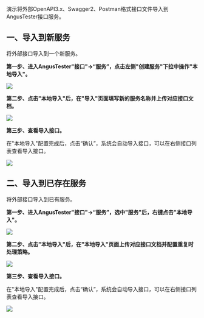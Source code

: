 [//]: # (如何导入外部接口)

[//]: # (=====)

演示将外部OpenAPI3.x、Swagger2、Postman格式接口文件导入到AngusTester接口服务。

## 一、导入到新服务

将外部接口导入到一个新服务。

**第一步、进入AngusTester"接口"->“服务”，点击左侧"创建服务"下拉中操作"本地导入"。**

![](https://bj-c1-prod-files.xcan.cloud/storage/pubapi/v1/file/service-import-new-step1.png?fid=251751417168003355&fpt=0QB3kl61ZcQ0LEE3yWBBo6Oew1EBJUd5JXxkxQZu)   

**第二步、点击"本地导入"后，在"导入"页面填写新的服务名称并上传对应接口文档。**

![](https://bj-c1-prod-files.xcan.cloud/storage/pubapi/v1/file/service-import-new-step2.png?fid=251751417168003357&fpt=UqNNqLqu0JaHr1RV6Y6mi5DWNt6CAbT6E392Noxi)  

**第三步、查看导入接口。**

在"本地导入"配置完成后，点击“确认”，系统会自动导入接口，可以在右侧接口列表查看导入接口。

![](https://bj-c1-prod-files.xcan.cloud/storage/pubapi/v1/file/service-import-new-step3.png?fid=251751417168003359&fpt=SczogEUqyNygWEQKrILnJoidEETsIN9hTsl7cFs7)

## 二、导入到已存在服务

将外部接口导入到已有服务。

**第一步、进入AngusTester"接口"->“服务”，选中"服务"后，右键点击"本地导入"。**

![](https://bj-c1-prod-files.xcan.cloud/storage/pubapi/v1/file/apis-import-new-step1.png?fid=251751417168003349&fpt=h1F3R1sQFvSw6ThfruIsfVPZWFv2BX0bJxW9aABT)  

**第二步、点击"本地导入"后，在"本地导入"页面上传对应接口文档并配置重复时处理策略。**

![](https://bj-c1-prod-files.xcan.cloud/storage/pubapi/v1/file/apis-import-new-step2.png?fid=251751417168003351&fpt=YSYWgdR1vbXpi1GGjhB4YZ6V8ToEHzMOnUzB2tGF)   

**第三步、查看导入接口。**

在"本地导入"配置完成后，点击“确认”，系统会自动导入接口，可以在右侧接口列表查看导入接口。

![](https://bj-c1-prod-files.xcan.cloud/storage/pubapi/v1/file/apis-import-new-step3.png?fid=251751417168003353&fpt=zvUIQmX13u8n44E7lpgWacdUD2GlHUhuKkewl1wr)  
